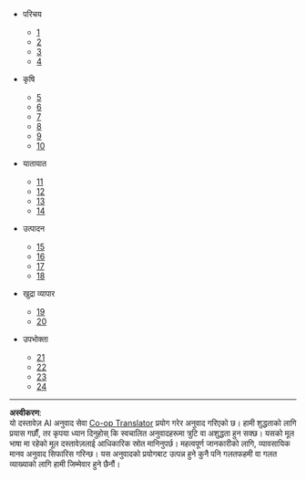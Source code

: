 <!--
CO_OP_TRANSLATOR_METADATA:
{
  "original_hash": "686f22febaa2b67aa03b738c0dc0bf9b",
  "translation_date": "2025-08-27T12:17:06+00:00",
  "source_file": "docs/_sidebar.md",
  "language_code": "ne"
}
-->
- परिचय
  - [1](../1-getting-started/lessons/1-introduction-to-iot/README.md)
  - [2](../1-getting-started/lessons/2-deeper-dive/README.md)
  - [3](../1-getting-started/lessons/3-sensors-and-actuators/README.md)
  - [4](../1-getting-started/lessons/4-connect-internet/README.md)
  
- कृषि
  - [5](../2-farm/lessons/1-predict-plant-growth/README.md)
  - [6](../2-farm/lessons/2-detect-soil-moisture/README.md)
  - [7](../2-farm/lessons/3-automated-plant-watering/README.md)
  - [8](../2-farm/lessons/4-migrate-your-plant-to-the-cloud/README.md)
  - [9](../2-farm/lessons/5-migrate-application-to-the-cloud/README.md)
  - [10](../2-farm/lessons/6-keep-your-plant-secure/README.md)
  

- यातायात
  - [11](../3-transport/lessons/1-location-tracking/README.md)
  - [12](../3-transport/lessons/2-store-location-data/README.md)
  - [13](../3-transport/lessons/3-visualize-location-data/README.md)
  - [14](../3-transport/lessons/4-geofences/README.md)
  
- उत्पादन
  - [15](../4-manufacturing/lessons/1-train-fruit-detector/README.md)
  - [16](../4-manufacturing/lessons/2-check-fruit-from-device/README.md)
  - [17](../4-manufacturing/lessons/3-run-fruit-detector-edge/README.md)
  - [18](../4-manufacturing/lessons/4-trigger-fruit-detector/README.md)

  
- खुद्रा व्यापार
  - [19](../5-retail/lessons/1-train-stock-detector/README.md)
  - [20](../5-retail/lessons/2-check-stock-device/README.md)
  
- उपभोक्ता
  - [21](../6-consumer/lessons/1-speech-recognition/README.md)
  - [22](../6-consumer/lessons/2-language-understanding/README.md)
  - [23](../6-consumer/lessons/3-spoken-feedback/README.md)
  - [24](../6-consumer/lessons/4-multiple-language-support/README.md)

---

**अस्वीकरण**:  
यो दस्तावेज़ AI अनुवाद सेवा [Co-op Translator](https://github.com/Azure/co-op-translator) प्रयोग गरेर अनुवाद गरिएको छ। हामी शुद्धताको लागि प्रयास गर्छौं, तर कृपया ध्यान दिनुहोस् कि स्वचालित अनुवादहरूमा त्रुटि वा अशुद्धता हुन सक्छ। यसको मूल भाषा मा रहेको मूल दस्तावेज़लाई आधिकारिक स्रोत मानिनुपर्छ। महत्वपूर्ण जानकारीको लागि, व्यावसायिक मानव अनुवाद सिफारिस गरिन्छ। यस अनुवादको प्रयोगबाट उत्पन्न हुने कुनै पनि गलतफहमी वा गलत व्याख्याको लागि हामी जिम्मेवार हुने छैनौं।